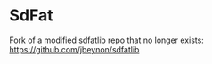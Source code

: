 # SdFat
Fork of a modified sdfatlib repo that no longer exists: https://github.com/jbeynon/sdfatlib
